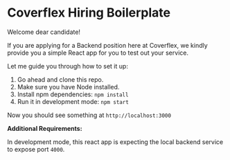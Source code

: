 # Coverflex Hiring Boilerplate

Welcome dear candidate!

If you are applying for a Backend position here at Coverflex, we kindly provide you a simple React app for you to test out your service.

Let me guide you through how to set it up:

1. Go ahead and clone this repo.
1. Make sure you have Node installed.
1. Install npm dependencies: ```npm install```
1. Run it in development mode: ```npm start```

Now you should see something at ```http://localhost:3000```

**Additional Requirements:**

In development mode, this react app is expecting the local backend service to expose port ```4000```.



